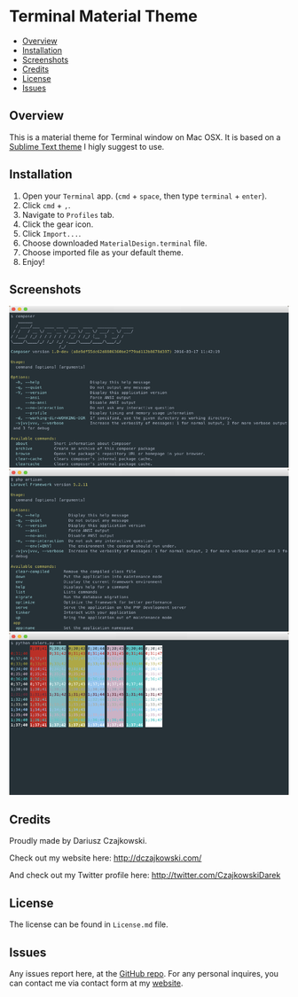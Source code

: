 # Terminal Material Theme
* [Overview](#overview)
* [Installation](#installation)
* [Screenshots](#screenshots)
* [Credits](#credits)
* [License](#license)
* [Issues](#issues)

## Overview
This is a material theme for Terminal window on Mac OSX. It is based on a [Sublime Text theme](https://github.com/equinusocio/material-theme) I higly suggest to use.

## Installation
1. Open your `Terminal` app. (`cmd` + `space`, then type `terminal` + `enter`).
2. Click `cmd` + `,`.
3. Navigate to `Profiles` tab.
4. Click the gear icon.
5. Click `Import...`.
6. Choose downloaded `MaterialDesign.terminal` file.
7. Choose imported file as your default theme.
8. Enjoy!

## Screenshots
![](https://raw.githubusercontent.com/CzajekDC/TerminalMaterialTheme/master/Screenshots/ScreenshotComposer.png)
![](https://raw.githubusercontent.com/CzajekDC/TerminalMaterialTheme/master/Screenshots/ScreenshotArtisan.png)
![](https://raw.githubusercontent.com/CzajekDC/TerminalMaterialTheme/master/Screenshots/ScreenshotColors.png)

## Credits
Proudly made by Dariusz Czajkowski.

Check out my website here: http://dczajkowski.com/

And check out my Twitter profile here: http://twitter.com/CzajkowskiDarek

## License
The license can be found in `License.md` file.

## Issues
Any issues report here, at the [GitHub repo](https://github.com/CzajekDC/TerminalMaterialTheme). For any personal inquires, you can contact me via contact form at my [website](http://dczajkowski.com/#/contact).
